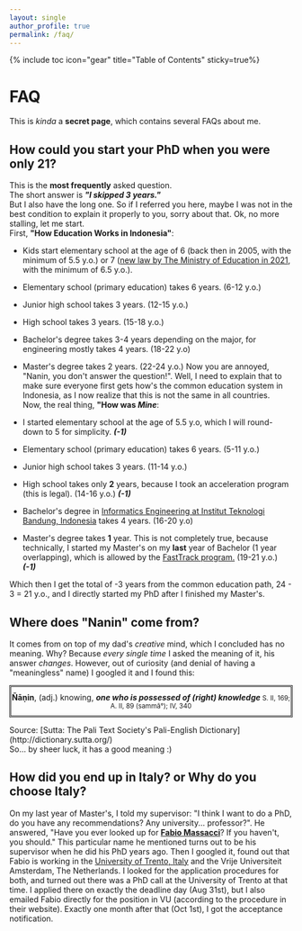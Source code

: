 ```yaml
---
layout: single
author_profile: true
permalink: /faq/
---
```

<!-- <link rel="stylesheet" href="https://maxcdn.bootstrapcdn.com/font-awesome/4.4.0/css/font-awesome.min.css"> -->
{% include toc icon="gear" title="Table of Contents" sticky=true%}

# FAQ
This is *kinda* a **secret page**, which contains several FAQs about me.

## How could you start your PhD when you were only **21**? 
This is the **most frequently** asked question. <br>
The short answer is ***"I skipped 3 years."*** <br>
But I also have the long one. So if I referred you here, maybe I was not in the best condition to
    explain it properly to
    you, sorry about that.
    Ok, no more stalling, let me start. <br>
First, **"How Education Works in Indonesia"**: <br>
- Kids start elementary school at the age of 6 (back then in 2005, with the minimum of 5.5 y.o.) or 7 ([new
            law by The Ministry of Education in 2021](https://ditpsd.kemdikbud.go.id/artikel/detail/penerimaan-peserta-didik-baru-ppdb-jenjang-sekolah-dasar), with the minimum of 6.5 y.o.).
- Elementary school (primary education) takes 6 years. (6-12 y.o.)
- Junior high school takes 3 years. (12-15 y.o.)
- High school takes 3 years. (15-18 y.o.)
- Bachelor's degree takes 3-4 years depending on the major, for engineering mostly takes 4 years. (18-22 y.o)
- Master's degree takes 2 years. (22-24 y.o.)
Now you are annoyed, "Nanin, you don't answer the question!".
    Well, I need to explain that to make sure everyone first gets how's the common education system in Indonesia,
    as I now realize that this is not the same in all countries. <br>
Now, the real thing, **"How was *Mine***: <br>
- I started elementary school at the age of 5.5 y.o, which I will round-down to 5 for simplicity. ***(-1)***
- Elementary school (primary education) takes 6 years. (5-11 y.o.)
- Junior high school takes 3 years. (11-14 y.o.)
- High school takes only **2** years, because I took an acceleration program (this is legal). (14-16 y.o.) ***(-1)***
    
- Bachelor's degree in [Informatics Engineering at Institut Teknologi Bandung, Indonesia](https://stei.itb.ac.id/en/home/) takes 4 years. (16-20 y.o)
- Master's degree takes **1** year. This is not completely true, because technically, I started my Master's on
        my **last** year of Bachelor (1 year overlapping), which is allowed by the [FastTrack program.](https://stei.itb.ac.id/iso/sop-stei-akd-11/) (19-21 y.o.) ***(-1)***
    
Which then I get the total of -3 years from the common education path, 24 - 3 = 21 y.o., and I
    directly started my PhD
    after I finished my Master's.

## Where does "Nanin" come from? 
It comes from on top of my dad's *creative* mind, which I concluded has no meaning.
    Why? Because *every single time* I asked the meaning of it, his answer *changes*.
    However, out of curiosity (and denial of having a "meaningless" name) I googled it and I found this:
<p style="padding:10px 0px; border-style: double;" align="center"><b>Ñāṇin</b>, (adj.) knowing, <i><b>one who is possessed of (right) knowledge </b></i><small>S. II, 169; A. II, 89 (sammā°); IV, 340 </small> </p>
Source: [Sutta: The Pali Text Society's Pali-English Dictionary](http://dictionary.sutta.org/) <br>
So... by sheer luck, it has a good meaning :)

## How did you end up in Italy? or Why do you choose Italy?
On my last year of Master's, I told my supervisor: "I think I want to do a PhD, do you have any
recommendations? Any university... professor?".
He answered, "Have you ever looked up for [**Fabio Massacci**](https://fabiomassacci.github.io/)? If you haven't, you should." This particular name
he mentioned turns out to be his supervisor when he did his PhD years ago.
Then I googled it, found out that Fabio is working in the
[University of Trento, Italy](https://iecs.unitn.it/) and the Vrije Universiteit Amsterdam, The Netherlands. I looked for the
application procedures for both, and turned out there was a PhD call
at the University of Trento at that time. I applied there on exactly the deadline day (Aug 31st), but I also emailed
Fabio directly for the position in VU (according to the procedure in their website).
Exactly one month after that (Oct 1st), I got the acceptance notification.
